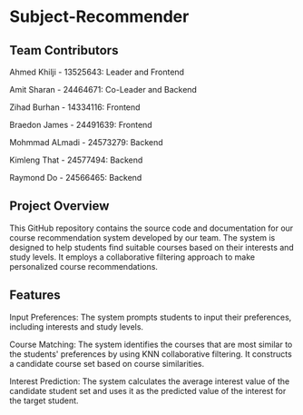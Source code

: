 # Subject-Recommender


## Team Contributors

Ahmed Khilji - 13525643: Leader and Frontend

Amit Sharan - 24464671: Co-Leader and Backend

Zihad Burhan - 14334116: Frontend

Braedon James - 24491639: Frontend

Mohmmad ALmadi - 24573279: Backend

Kimleng That - 24577494: Backend

Raymond Do - 24566465: Backend


## Project Overview

This GitHub repository contains the source code and documentation for our course recommendation system developed by our team. The system is designed to help students find suitable courses based on their interests and study levels. It employs a collaborative filtering approach to make personalized course recommendations.


## Features

Input Preferences: The system prompts students to input their preferences, including interests and study levels.

Course Matching: The system identifies the courses that are most similar to the students' preferences by using KNN collaborative filtering. It constructs a candidate course set based on course similarities.

Interest Prediction: The system calculates the average interest value of the candidate student set and uses it as the predicted value of the interest for the target student.

